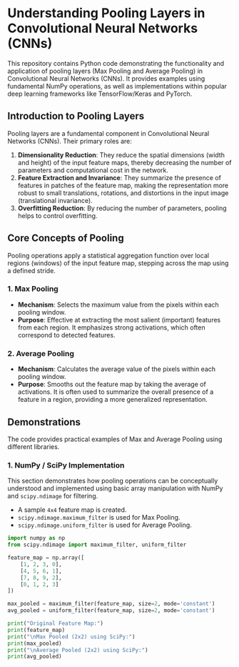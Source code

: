 # Understanding Pooling Layers in Convolutional Neural Networks (CNNs)

This repository contains Python code demonstrating the functionality and application of pooling layers (Max Pooling and Average Pooling) in Convolutional Neural Networks (CNNs). It provides examples using fundamental NumPy operations, as well as implementations within popular deep learning frameworks like TensorFlow/Keras and PyTorch.

## Introduction to Pooling Layers

Pooling layers are a fundamental component in Convolutional Neural Networks (CNNs). Their primary roles are:

1.  **Dimensionality Reduction**: They reduce the spatial dimensions (width and height) of the input feature maps, thereby decreasing the number of parameters and computational cost in the network.
2.  **Feature Extraction and Invariance**: They summarize the presence of features in patches of the feature map, making the representation more robust to small translations, rotations, and distortions in the input image (translational invariance).
3.  **Overfitting Reduction**: By reducing the number of parameters, pooling helps to control overfitting.

## Core Concepts of Pooling

Pooling operations apply a statistical aggregation function over local regions (windows) of the input feature map, stepping across the map using a defined stride.

### 1. Max Pooling

* **Mechanism**: Selects the maximum value from the pixels within each pooling window.
* **Purpose**: Effective at extracting the most salient (important) features from each region. It emphasizes strong activations, which often correspond to detected features.

### 2. Average Pooling

* **Mechanism**: Calculates the average value of the pixels within each pooling window.
* **Purpose**: Smooths out the feature map by taking the average of activations. It is often used to summarize the overall presence of a feature in a region, providing a more generalized representation.

## Demonstrations

The code provides practical examples of Max and Average Pooling using different libraries.

### 1. NumPy / SciPy Implementation

This section demonstrates how pooling operations can be conceptually understood and implemented using basic array manipulation with NumPy and `scipy.ndimage` for filtering.

* A sample `4x4` feature map is created.
* `scipy.ndimage.maximum_filter` is used for Max Pooling.
* `scipy.ndimage.uniform_filter` is used for Average Pooling.

```python
import numpy as np
from scipy.ndimage import maximum_filter, uniform_filter

feature_map = np.array([
    [1, 2, 3, 0],
    [4, 5, 6, 1],
    [7, 8, 9, 2],
    [0, 1, 2, 3]
])

max_pooled = maximum_filter(feature_map, size=2, mode='constant')
avg_pooled = uniform_filter(feature_map, size=2, mode='constant')

print("Original Feature Map:")
print(feature_map)
print("\nMax Pooled (2x2) using SciPy:")
print(max_pooled)
print("\nAverage Pooled (2x2) using SciPy:")
print(avg_pooled)